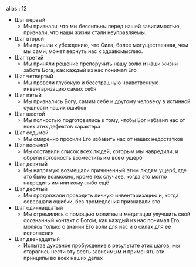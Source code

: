 alias:: 12

- Шаг первый
	- Мы признали, что мы бессильны перед нашей зависимостью, признали, что наши жизни стали неуправляемы.
- Шаг второй
	- Мы пришли к убеждению, что Сила, более могущественная, чем мы сами, может вернуть нас к здравомыслию.
- Шаг третий
	- Мы приняли решение препоручить нашу волю и наши жизни заботе Бога, как каждый из нас понимал Его
- Шаг четвертый
	- Мы провели глубокую и бесстрашную нравственную инвентаризацию самих себя
- Шаг пятый
	- Мы признались Богу, самим  себе и другому человеку в истинной сущности наших ошибок
- Шаг шестой
	- Мы полностью подготовились к тому, чтобы Бог избавил нас от всех этих дефектов характера
- Шаг седьмой
	- Мы смиренно просили Его избавить нас от наших недостатков
- Шаг восьмой
	- Мы составили список всех людей, которым мы навредили, и обрели готовность возместить им всем ущерб
- Шаг девятый
	- Мы напрямую возмещали причиненный этим людям ущерб, где это было возможно, кроме тех случаев, когда это могло навредить им или кому-либо ещё
- Шаг десятый
	- Мы продолжали проводить личную инвентаризацию и, когда совершали ошибки, без промедления признавали это
- Шаг одиннадцатый
	- Мы стремились с помощью молитвы и медитации улучшить свой осознанный контакт с Богом, как каждый из нас понимал Его, молясь только о знании Его воли для нас и о силах для ее исполнения
- Шаг двенадцатый
	- Испытав духовное пробуждение в результате этих шагов, мы старались нести эту весть зависимым и применять эти принципы во всех наших делах